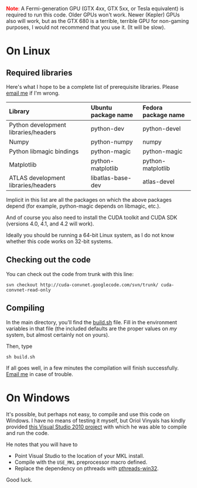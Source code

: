 <font color='red'><b>Note</b>:</font> A Fermi-generation GPU (GTX 4xx, GTX 5xx, or Tesla equivalent) is required to run this code. Older GPUs won't work. Newer (Kepler) GPUs also will work, but as the GTX 680 is a terrible, terrible GPU for non-gaming purposes, I would not recommend that you use it. (It will be slow).

# On Linux #

## Required libraries ##

Here's what I hope to be a complete list of prerequisite libraries. Please [email me](mailto:akrizhevsky@gmail.com) if I'm wrong.

| **Library** | **Ubuntu package name** | **Fedora package name** |
|:------------|:------------------------|:------------------------|
| Python development libraries/headers | python-dev              | python-devel            |
| Numpy       | python-numpy            | numpy                   |
| Python libmagic bindings | python-magic            | python-magic            |
| Matplotlib  | python-matplotlib       | python-matplotlib       |
| ATLAS development libraries/headers | libatlas-base-dev       | atlas-devel             |

Implicit in this list are all the packages on which the above packages depend (for example, python-magic depends on libmagic, etc.).

And of course you also need to install the CUDA toolkit and CUDA SDK (versions 4.0, 4.1, and 4.2 will work).

Ideally you should be running a 64-bit Linux system, as I do not know whether this code works on 32-bit systems.

## Checking out the code ##

You can check out the code from trunk with this line:

```
svn checkout http://cuda-convnet.googlecode.com/svn/trunk/ cuda-convnet-read-only
```

## Compiling ##

In the main directory, you'll find the [build.sh](http://code.google.com/p/cuda-convnet/source/browse/trunk/build.sh) file. Fill in the environment variables in that file (the included defaults are the proper values on _my_ system, but almost certainly not on yours).

Then, type
```
sh build.sh
```

If all goes well, in a few minutes the compilation will finish successfully. [Email me](mailto:akrizhevsky@gmail.com) in case of trouble.

# On Windows #
It's possible, but perhaps not easy, to compile and use this code on Windows. I have no means of testing it myself, but Oriol Vinyals has kindly provided [this Visual Studio 2010 project](http://code.google.com/p/cuda-convnet/downloads/detail?name=cuda-convnet-vs-proj.zip) with which he was able to compile and run the code.

He notes that you will have to
  * Point Visual Studio to the location of your MKL install.
  * Compile with the `USE_MKL` preprocessor macro defined.
  * Replace the dependency on pthreads with [pthreads-win32](http://sourceware.org/pthreads-win32/).

Good luck.